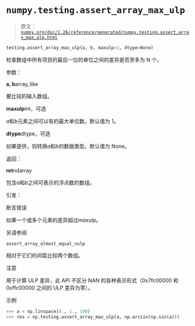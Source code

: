 # `numpy.testing.assert_array_max_ulp`

> 原文：[`numpy.org/doc/1.26/reference/generated/numpy.testing.assert_array_max_ulp.html`](https://numpy.org/doc/1.26/reference/generated/numpy.testing.assert_array_max_ulp.html)

```py
testing.assert_array_max_ulp(a, b, maxulp=1, dtype=None)
```

检查数组中所有项目的最后一位的单位之间的差异是否至多为 N 个。

参数：

**a, b**array_like

要比较的输入数组。

**maxulp**int，可选

*a*和*b*元素之间可以有的最大单位数。默认值为 1。

**dtype**dtype，可选

如果提供，则转换*a*和*b*的数据类型。默认值为 None。

返回：

**ret**ndarray

包含*a*和*b*之间可表示的浮点数的数组。

引发：

断言错误

如果一个或多个元素的差异超过*maxulp*。

另请参阅

`assert_array_almost_equal_nulp`

相对于它们的间距比较两个数组。

注意

用于计算 ULP 差异，此 API 不区分 NAN 的各种表示形式（0x7fc00000 和 0xffc00000 之间的 ULP 差异为零）。

示例

```py
>>> a = np.linspace(0., 1., 100)
>>> res = np.testing.assert_array_max_ulp(a, np.arcsin(np.sin(a))) 
```
